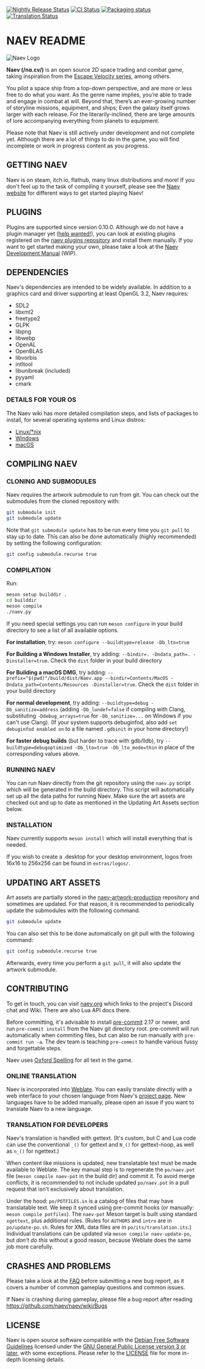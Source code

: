 [![Nightly Release Status](https://github.com/naev/naev/workflows/Nightly%20Release/badge.svg)](https://github.com/naev/naev/actions?query=workflow%3A%22Nightly+Release%22) [![CI Status](https://github.com/naev/naev/workflows/CI/badge.svg)](https://github.com/naev/naev/actions?query=workflow%3ACI) [![Packaging status](https://repology.org/badge/tiny-repos/naev.svg)](https://repology.org/project/naev/versions) [![Translation Status](https://hosted.weblate.org/widgets/naev/-/naev/svg-badge.svg)](https://hosted.weblate.org/projects/naev/)
# NAEV README

![Naev Logo](https://naev.org/imgs/naev.png)

**Naev (/nɑ.ɛv/)** is an open source 2D space trading and combat game, taking
inspiration from the [Escape Velocity
series](https://en.wikipedia.org/wiki/Escape_Velocity_(video_game)), among
others.

You pilot a space ship from a top-down perspective, and are more or less free
to do what you want. As the genre name implies, you’re able to trade and engage
in combat at will. Beyond that, there’s an ever-growing number of storyline
missions, equipment, and ships; Even the galaxy itself grows larger with each
release. For the literarily-inclined, there are large amounts of lore
accompanying everything from planets to equipment.

Please note that Naev is still actively under development and not complete yet.
Although there are a lot of things to do in the game, you will find incomplete
or work in progress content as you progress.

## GETTING NAEV

Naev is on steam, itch.io, flathub, many linux distributions and more! If you
don't feel up to the task of compiling it yourself, please see the [Naev
website](https://naev.org/downloads/) for different ways to get started playing
Naev!

## PLUGINS

Plugins are supported since version 0.10.0. Although we do not have a plugin
manager yet ([help wanted!](https://github.com/naev/naev/issues/2180)), you can
look at existing plugins registered on the [naev plugins
repository](https://github.com/naev/naev-plugins) and install them manually. If
you want to get started making your own, please take a look at the [Naev
Development Manual](https://naev.org/devmanual/) (WIP).

## DEPENDENCIES

Naev's dependencies are intended to be widely available. In addition to a
graphics card and driver supporting at least OpenGL 3.2, Naev requires:
* SDL2
* libxml2
* freetype2
* GLPK
* libpng
* libwebp
* OpenAL
* OpenBLAS
* libvorbis
* intltool
* libunibreak (included)
* pyyaml
* cmark

### DETAILS FOR YOUR OS

The Naev wiki has more detailed compilation steps, and lists of packages to install, for several operating systems and Linux distros:
* [Linux/\*nix](https://github.com/naev/naev/wiki/Compiling-on-*nix)
* [Windows](https://github.com/naev/naev/wiki/Compiling-on-Windows)
* [macOS](https://github.com/naev/naev/wiki/Compiling-on-macOS)

## COMPILING NAEV

### CLONING AND SUBMODULES

Naev requires the artwork submodule to run from git. You can check out the
submodules from the cloned repository with:

```bash
git submodule init
git submodule update
```

Note that `git submodule update` has to be run every time you `git pull` to
stay up to date. This can also be done automatically (highly recommended) by
setting the following configuration:

```bash
git config submodule.recurse true
```

### COMPILATION

Run:

```bash
meson setup builddir .
cd builddir
meson compile
./naev.py
```

If you need special settings you can run `meson configure` in your build
directory to see a list of all available options.

**For installation**, try: `meson configure --buildtype=release -Db_lto=true`

**For Building a Windows Installer**, try adding: `--bindir=. -Dndata_path=. -Dinstaller=true`. Check the `dist` folder in your build directory

**For Building a macOS DMG**, try adding: `--prefix="$(pwd)"/build/dist/Naev.app --bindir=Contents/MacOS -Dndata_path=Contents/Resources -Dinstaller=true`. Check the `dist` folder in your build directory

**For normal development**, try adding: `--buildtype=debug -Db_sanitize=address` (adding `-Db_lundef=false` if compiling with Clang, substituting `-Ddebug_arrays=true` for `-Db_sanitize=...` on Windows if you can't use Clang).
(If your system supports debuginfod, also add `set debuginfod enabled on` to a file named `.gdbinit` in your home directory!)

**For faster debug builds** (but harder to trace with gdb/lldb), try `--buildtype=debugoptimized -Db_lto=true -Db_lto_mode=thin` in place of the corresponding values above.

### RUNNING NAEV

You can run Naev directly from the git repository using the `naev.py` script
which will be generated in the build directory. This script will automatically
set up all the data paths for running Naev. Make sure the art assets are
checked out and up to date as mentioned in the Updating Art Assets section
below.

### INSTALLATION

Naev currently supports `meson install` which will install everything that
is needed.

If you wish to create a .desktop for your desktop environment, logos
from 16x16 to 256x256 can be found in `extras/logos/`.

## UPDATING ART ASSETS

Art assets are partially stored in the
[naev-artwork-production](https://github.com/naev/naev-artwork-production)
repository and sometimes are updated. For that reason, it is recommended to
periodically update the submodules with the following command.

```bash
git submodule update
```

You can also set this to be done automatically on git pull with the following
command:

```bash
git config submodule.recurse true
```

Afterwards, every time you perform a `git pull`, it will also update the
artwork submodule.

## CONTRIBUTING

To get in touch, you can visit [naev.org](https://naev.org/) which links to the project's Discord chat and Wiki.
There are also Lua API docs there.

Before committing, it's advisable to install [pre-commit](https://pre-commit.com/) 2.17 or newer, and run `pre-commit install` from the Naev git directory root.
pre-commit will run automatically when commiting files, but can also be run manually with `pre-commit run -a`.
The dev team is teaching `pre-commit` to handle various fussy and forgettable steps.

Naev uses [Oxford Spelling](https://en.wikipedia.org/wiki/Oxford_spelling) for all text in the game.

### ONLINE TRANSLATION

Naev is incorporated into [Weblate](https://weblate.org/). You can easily
translate directly with a web interface to your chosen language from Naev's
[project page](https://hosted.weblate.org/projects/naev/naev/). New languages have to be added
manually, please open an issue if you want to translate Naev to a new language.

### TRANSLATION FOR DEVELOPERS

Naev's translation is handled with gettext. (It's custom, but C and Lua code can use the conventional `_()` for gettext and
`N_()` for gettext-noop, as well as `n_()` for ngettext.)

When content like missions is updated, new translatable text must be made available to Weblate.
The key manual step is to regenerate the `po/naev.pot` file (`meson compile naev-pot` in the build dir) and commit it.
To avoid merge conflicts, it is recommended to not include updated `po/naev.pot` in a pull request that isn't exclusively about translation.

Under the hood: `po/POTFILES.in` is a catalog of files that may have translatable text.
We keep it synced using pre-commit hooks (or manually: `meson compile potfiles`).
The `naev-pot` Meson target is built using standard `xgettext`, plus additional rules.
(Rules for `AUTHORS` and `intro` are in `po/update-po.sh`. Rules for XML data files are in `po/its/translation.its`.)
Individual translations can be updated via `meson compile naev-update-po`, but _don't do this_ without a good reason, because Weblate does the same job more carefully.

## CRASHES AND PROBLEMS

Please take a look at the [FAQ](https://github.com/naev/naev/wiki/FAQ) before submitting a new
bug report, as it covers a number of common gameplay questions and
common issues.

If Naev is crashing during gameplay, please file a bug report after
reading https://github.com/naev/naev/wiki/Bugs

## LICENSE

Naev is open source software compatible with the [Debian Free Software
Guidelines](https://www.debian.org/social_contract#guidelines) licensed under
the [GNU General Public License version 3 or
later](https://www.gnu.org/licenses/gpl-3.0.en.html), with some exceptions.
Please refer to the [LICENSE](LICENSE) file for more in-depth licensing
details.
